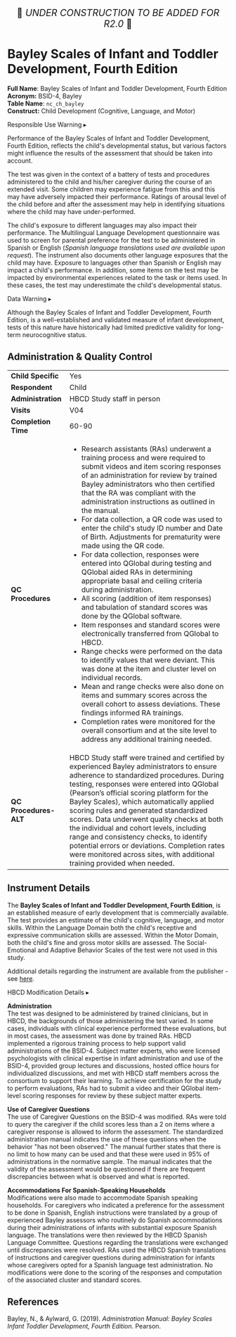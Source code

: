 <p style="text-align: center; font-size: 1.5em;">🚧 <i>UNDER CONSTRUCTION TO BE ADDED FOR R2.0</i> 🚧 </p>

# Bayley Scales of Infant and Toddler Development, Fourth Edition

**Full Name**: Bayley Scales of Infant and Toddler Development, Fourth Edition       
**Acronym:** BSID-4, Bayley           
**Table Name**: `nc_ch_bayley`    
**Construct:** Child Development (Cognitive, Language, and Motor)

<div id="alert" class="alert-banner" onclick="toggleCollapse(this)">
  <span class="emoji"><i class="fas fa-exclamation-circle"></i></span>
  <span class="text-with-link">
  <span class="text">Responsible Use Warning</span>
  <a class="anchor-link" href="#alert" title="Copy link">
  <i class="fa-solid fa-link"></i>
  </a>
  </span>
  <span class="arrow">▸</span>
</div>
<div class="alert-collapsible-content">
<p>Performance of the Bayley Scales of Infant and Toddler Development, Fourth Edition, reflects the child's developmental status, but various factors might influence the results of the assessment that should be taken into account.</p>
<p>The test was given in the context of a battery of tests and procedures administered to the child and his/her caregiver during the course of an extended visit. Some children may experience fatigue from this and this may have adversely impacted their performance. Ratings of arousal level of the child before and after the assessment may help in identifying situations where the child may have under-performed.</p>
<p>The child's exposure to different languages may also impact their performance. The Multilingual Language Development questionnaire was used to screen for parental preference for the test to be administered in Spanish or English (<i>Spanish language translations used are available upon request</i>). The instrument also documents other language exposures that the child may have. Exposure to languages other than Spanish or English may impact a child's performance. In addition, some items on the test may be impacted by environmental experiences related to the task or items used. In these cases, the test may underestimate the child's developmental status.</p>
</div>

<div id="warning" class="warning-banner" onclick="toggleCollapse(this)">
  <span class="emoji"><i class="fas fa-exclamation-triangle"></i></span>
  <span class="text-with-link">
  <span class="text">Data Warning</span>
  <a class="anchor-link" href="#warning" title="Copy link">
  <i class="fa-solid fa-link"></i>
  </a>
  </span>
  <span class="arrow">▸</span>
</div>
<div class="warning-collapsible-content">
<p>Although the Bayley Scales of Infant and Toddler Development, Fourth Edition, is a well-established and validated measure of infant development, tests of this nature have historically had limited predictive validity for long-term neurocognitive status.</p> 
</div>

## Administration & Quality Control

<table class="table-no-vertical-lines" style="width: 100%; border-collapse: collapse; table-layout: fixed;">
<tbody>
<tr><td><b>Child Specific</b></td>
<td>Yes </td></tr>
<tr><td><b>Respondent</b></td>
<td>Child</td></tr>
<tr><td><b>Administration</b></td>
<td style="word-wrap: break-word; white-space: normal;">HBCD Study staff in person</td></tr>
<tr><td><b>Visits</b></td>
<td>V04</td></tr>
<tr><td><b>Completion Time</b></td>
<td>60-90</td></tr>
<tr><td style="word-wrap: break-word; white-space: normal;"><b>QC Procedures</b></td>
<td style="word-wrap: break-word; white-space: normal;">
<ul>
    <li>Research assistants (RAs) underwent a training process and were required to submit videos and item scoring responses of an administration for review by trained Bayley administrators who then certified that the RA was compliant with the administration instructions as outlined in the manual.</li>
    <li>For data collection, a QR code was used to enter the child&#39;s study ID number and Date of Birth. Adjustments for prematurity were made using the QR code.</li>
    <li>For data collection, responses were entered into QGlobal during testing and QGlobal aided RAs in determining appropriate basal and ceiling criteria during administration.</li>
    <li>All scoring (addition of item responses) and tabulation of standard scores was done by the QGlobal software.</li>
    <li>Item responses and standard scores were electronically transferred from QGlobal to HBCD.</li>
    <li>Range checks were performed on the data to identify values that were deviant. This was done at the item and cluster level on individual records.</li>
    <li>Mean and range checks were also done on items and summary scores across the overall cohort to assess deviations. These findings informed RA trainings.</li>
    <li>Completion rates were monitored for the overall consortium and at the site level to address any additional training needed.</li>
</ul>
</td></tr>    
<tr>
  <td style="word-wrap: break-word; white-space: normal;"><b>QC Procedures-ALT</b></td>
  <td style="word-wrap: break-word; white-space: normal;">HBCD Study staff were trained and certified by experienced Bayley administrators to ensure adherence to standardized procedures. During testing, responses were entered into QGlobal (Pearson’s official scoring platform for the Bayley Scales), which automatically applied scoring rules and generated standardized scores. Data underwent quality checks at both the individual and cohort levels, including range and consistency checks, to identify potential errors or deviations. Completion rates were monitored across sites, with additional training provided when needed.</td>
</tr>  
</tbody>
</table>

## Instrument Details

The **Bayley Scales of Infant and Toddler Development, Fourth Edition**, is an established measure of early development that is commercially available. The test provides an estimate of the child's cognitive, language, and motor skills. Within the Language Domain both the child's receptive and expressive communication skills are assessed. Within the Motor Domain, both the child's fine and gross motor skills are assessed. The Social-Emotional and Adaptive Behavior Scales of the test were not used in this study.

Additional details regarding the instrument are available from the publisher - see [here](https://www.pearsonassessments.com/en-us/Store/Professional-Assessments/Cognition-%26-Neuro/Bayley-Scales-of-Infant-and-Toddler-Development-%7C-Fourth-Edition/p/100001996).

<div id="hbcd-mod" class="table-banner" onclick="toggleCollapse(this)">
  <span class="emoji"><i class="fa fa-gear"></i></span>
  <span class="text-with-link">
  <span class="text">HBCD Modification Details</span>
  <a class="anchor-link" href="#hbcd-mod" title="Copy link">
  <i class="fa-solid fa-link"></i>
  </a>
  </span>
  <span class="arrow">▸</span>
</div>
<div class="collapsible-content">
<p><b>Administration</b><br>
The test was designed to be administered by trained clinicians, but in HBCD, the backgrounds of those administering the test varied. In some cases, individuals with clinical experience performed these evaluations, but in most cases, the assessment was done by trained RAs. HBCD implemented a rigorous training process to help support valid administrations of the BSID-4. Subject matter experts, who were licensed psychologists with clinical expertise in infant administration and use of the BSID-4, provided group lectures and discussions, hosted office hours for individualized discussions, and met with HBCD staff members across the consortium to support their learning. To achieve certification for the study to perform evaluations, RAs had to submit a video and their QGlobal item-level scoring responses for review by these subject matter experts.</p>
<p><b>Use of Caregiver Questions</b><br>
The use of Caregiver Questions on the BSID-4 was modified. RAs were told to query the caregiver if the child scores less than a 2 on items where a caregiver response is allowed to inform the assessment. The standardized administration manual indicates the use of these questions when the behavior "has not been observed." The manual further states that there is no limit to how many can be used and that these were used in 95% of administrations in the normative sample. The manual indicates that the validity of the assessment would be questioned if there are frequent discrepancies between what is observed and what is reported.</p>
<p><b>Accommodations For Spanish-Speaking Households</b><br>
Modifications were also made to accommodate Spanish speaking households. For caregivers who indicated a preference for the assessment to be done in Spanish, English instructions were translated by a group of experienced Bayley assessors who routinely do Spanish accommodations during their administrations of infants with substantial exposure Spanish language. The translations were then reviewed by the HBCD Spanish Language Committee. Questions regarding the translations were exchanged until discrepancies were resolved. RAs used the HBCD Spanish translations of instructions and caregiver questions during administration for infants whose caregivers opted for a Spanish language test administration. No modifications were done to the scoring of the responses and computation of the associated cluster and standard scores.</p> 
</div>

## References

<div class="references"> 
<p>Bayley, N., & Aylward, G. (2019). <i>Administration Manual: Bayley Scales Infant Toddler Development, Fourth Edition</i>. Pearson.</p>  
</div>
<br>


